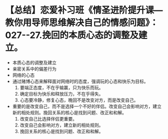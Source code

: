 # 【总结】恋爱补习班《情圣进阶提升课—教你用导师思维解决自己的情感问题》：027--27.挽回的本质心态的调整及建立。

-   本质心态的调整及建立
-   亲密关系中的偏差行为
-   网络的心态
-   通过赌博心态来解释面对网络时的态度，强调玩的心态和快乐为目标。
    1.  要端正态度，不在乎输赢，只为快乐而玩。
    2.  确定目标为快乐和释放压力，不在乎得失。
    3.  心态要冷静，修复心态，晚回不是改变对方，而是改变自己。
-   重要的是改变自己，而不是选择一个不好的伴侣。改变自己会影响对方，建立新的相处规则。挽回关系的核心是找到问题、改正和和解。
    1.  改变自己比选择伴侣更重要。
    2.  改变自己会影响对方，建立新的相处规则。
    3.  挽回关系的核心是找到问题、改正和和解。